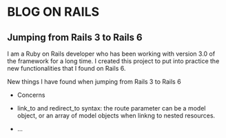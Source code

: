 # BLOG ON RAILS
## Jumping from Rails 3 to Rails 6

I am a Ruby on Rails developer who has been working with version 3.0 of the framework for a long time.
I created this project to put into practice the new functionalities that I found on Rails 6.

New things I have found when jumping from Rails 3 to Rails 6

* Concerns

* link_to and redirect_to syntax: the route parameter can be a model object, or an array of model objects when linkng to nested resources.

* ...